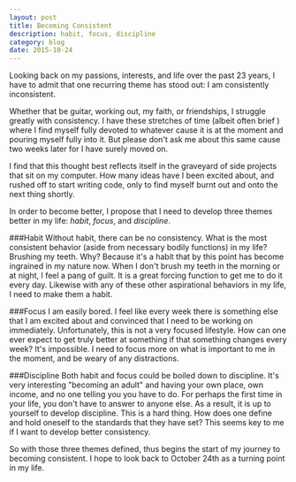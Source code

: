 ```yaml
---
layout: post
title: Becoming Consistent
description: habit, focus, discipline
category: blog
date: 2015-10-24
---
```


Looking back on my passions, interests, and life over the past 23 years, I have to admit that one recurring theme has stood out: I am consistently inconsistent. 

Whether that be guitar, working out, my faith, or friendships, I struggle greatly with consistency. I have these stretches of time (albeit often brief ) where I find myself fully devoted to whatever cause it is at the moment and pouring myself fully into it. But please don't ask me about this same cause two weeks later for I have surely moved on.

I find that this thought best reflects itself in the graveyard of side projects that sit on my computer. How many ideas have I been excited about, and rushed off to start writing code, only to find myself burnt out and onto the next thing shortly. 

In order to become better, I propose that I need to develop three themes better in my life: *habit*, *focus*, and *discipline*. 

###Habit
Without habit, there can be no consistency. What is the most consistent behavior (aside from necessary bodily functions) in my life? Brushing my teeth. Why? Because it's a habit that by this point has become ingrained in my nature now. When I don't brush my teeth in the morning or at night, I feel a pang of guilt. It is a great forcing function to get me to do it every day. Likewise with any of these other aspirational behaviors in my life, I need to make them a habit. 

###Focus
I am easily bored. I feel like every week there is something else that I am excited about and convinced that I need to be working on immediately. Unfortunately, this is not a very focused lifestyle. How can one ever expect to get truly better at something if that something changes every week? It's impossible. I need to focus more on what is important to me in the moment, and be weary of any distractions.

###Discipline
Both habit and focus could be boiled down to discipline. It's very interesting "becoming an adult" and having your own place, own income, and no one telling you you have to do. For perhaps the first time in your life, you don't have to answer to anyone else. As a result, it is up to yourself to develop discipline. This is a hard thing. How does one define and hold oneself to the standards that they have set? This seems key to me if I want to develop better consistency. 

So with those three themes defined, thus begins the start of my journey to becoming consistent. I hope to look back to October 24th as a turning point in my life. 